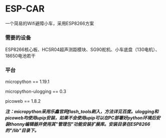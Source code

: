 # ESP-CAR

一个简易的Wifi避障小车，采用ESP8266方案

### 需要的设备

ESP8266核心板、HCSR04超声测距模块、SG90舵机、小车底盘（130电机）、18650电池若干

### 平台

micropython == 1.19.1

micropython-ulogging == 0.3

picoweb == 1.8.2

***注：micropython采用乐鑫官网flash_tools刷入，方法详见百度。ulogging和picoweb均使用upip安装，如果不会使用upip可以在PC部署好python环境后安装thonny编辑器并使用其"管理包"功能安装扩展库。安装目录在ESP8266的"\/lib"目录下。***
